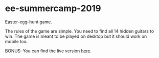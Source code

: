 # ee-summercamp-2019
Easter-egg-hunt game.

The rules of the game are simple. You need to find all 14 hidden guitars to win. 
The game is meant to be played on desktop but it should work on mobile too. 

BONUS: You can find the live version [here](https://lnola.github.io/ee-summercamp-2019/).
